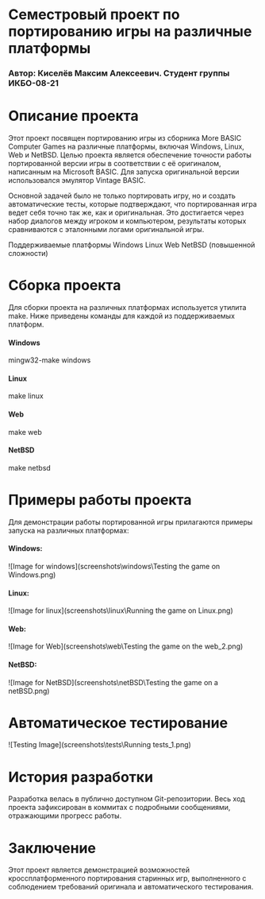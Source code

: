 # Семестровый проект по портированию игры на различные платформы
### Автор: Киселёв Максим Алексеевич. Студент группы ИКБО-08-21

# Описание проекта
Этот проект посвящен портированию игры из сборника More BASIC Computer Games на различные платформы, включая Windows, Linux, Web и NetBSD. Целью проекта является обеспечение точности работы портированной версии игры в соответствии с её оригиналом, написанным на Microsoft BASIC. Для запуска оригинальной версии использовался эмулятор Vintage BASIC.

Основной задачей было не только портировать игру, но и создать автоматические тесты, которые подтверждают, что портированная игра ведет себя точно так же, как и оригинальная. Это достигается через набор диалогов между игроком и компьютером, результаты которых сравниваются с эталонными логами оригинальной игры.

Поддерживаемые платформы
Windows
Linux
Web
NetBSD (повышенной сложности)

# Сборка проекта

Для сборки проекта на различных платформах используется утилита make. 
Ниже приведены команды для каждой из поддерживаемых платформ.

#### Windows
mingw32-make windows

#### Linux
make linux

#### Web
make web

#### NetBSD
make netbsd

# Примеры работы проекта

Для демонстрации работы портированной игры прилагаются примеры запуска на различных платформах:

#### Windows:
![Image for windows](screenshots\windows\Testing the game on Windows.png)


#### Linux:
![Image for linux](screenshots\linux\Running the game on Linux.png)


#### Web:
![Image for Web](screenshots\web\Testing the game on the web_2.png)


#### NetBSD: 
![Image for NetBSD](screenshots\netBSD\Testing the game on a netBSD.png)



# Автоматическое тестирование

![Testing Image](screenshots\tests\Running tests_1.png)


# История разработки

Разработка велась в публично доступном Git-репозитории. Весь ход проекта зафиксирован в коммитах с подробными сообщениями, отражающими прогресс работы.


# Заключение

Этот проект является демонстрацией возможностей кроссплатформенного портирования старинных игр, выполненного с соблюдением требований оригинала и автоматического тестирования.
